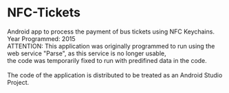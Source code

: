 # NFC-Tickets
Android app to process the payment of bus tickets using NFC Keychains. <br/>
Year Programmed: 2015 <br/>
ATTENTION: This application was originally programmed to run using the web service "Parse", as this service is no longer usable, <br/>
the code was temporarily fixed to run with predifined data in the code. <br/>
<br/>
The code of the application is distributed to be treated as an Android Studio Project. <br/>

